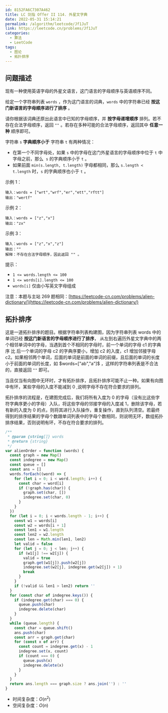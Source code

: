 ```yaml
---
id: 8152FA6C7307A462
title: LC 剑指 Offer II 114. 外星文字典
date: 2022-05-31 15:14:21
permalink: /algorithm/leetcode/Jf1JuT
link: https://leetcode.cn/problems/Jf1JuT
categories:
  - 算法
  - LeetCode
tags:
  - 图论
  - 拓扑排序
---
```


<Level :type='3'/>

## 问题描述

现有一种使用英语字母的外星文语言，这门语言的字母顺序与英语顺序不同。

给定一个字符串列表 `words` ，作为这门语言的词典，`words` 中的字符串已经 **按这门新语言的字母顺序进行了排序** 。

请你根据该词典还原出此语言中已知的字母顺序，并 **按字母递增顺序** 排列。若不存在合法字母顺序，返回 `""` 。若存在多种可能的合法字母顺序，返回其中 **任意一种** 顺序即可。

字符串 `s` **字典顺序小于** 字符串 `t` 有两种情况：

- 在第一个不同字母处，如果 `s` 中的字母在这门外星语言的字母顺序中位于 `t` 中字母之前，那么  `s` 的字典顺序小于 `t` 。
- 如果前面 `min(s.length, t.length)` 字母都相同，那么 `s.length < t.length` 时，`s` 的字典顺序也小于 `t` 。

示例 1：

```text
输入：words = ["wrt","wrf","er","ett","rftt"]
输出："wertf"
```

示例 2：

```text
输入：words = ["z","x"]
输出："zx"
```

示例 3：

```text
输入：words = ["z","x","z"]
输出：""
解释：不存在合法字母顺序，因此返回 "" 。
```

提示：

- `1 <= words.length <= 100`
- `1 <= words[i].length <= 100`
- `words[i]` 仅由小写英文字母组成

注意：本题与主站 269 题相同：[https://leetcode-cn.com/problems/alien-dictionary/](https://leetcode-cn.com/problems/alien-dictionary/)

## 拓扑排序

这是一道拓扑排序的题目。根据字符串列表构建图，因为字符串列表 $\text {words}$ 中的单词已经 **按这门新语言的字母顺序进行了排序**， 从左到右遍历外星文字典中的两个相邻单词中的字母，当遇到首个不相同的字母时，前一个单词的字母 $\text {c1}$ 的字典序 比 后一个单词的字母 $\text {c2}$ 的字典序要小，增加 $\text {c2}$ 的入度，$\text {c1}$ 增加邻接字母 $\text {c2}$。如果相邻两个单词，后面的单词是前面的单词的前缀，且后面的单词的长度小于前面的单词的长度，如 $words=["ab","a"]$ ，这样的字符串列表是不合法的，直接返回 `""` 即可。

当且仅当有向图中无环时，才有拓扑排序，且拓扑排序可能不止一种。如果有向图中有环，某些字母的入度不能减到 $0$ ,说明字母不存在符合要求的排列。

拓扑排序的流程是，在建图完成后，我们将所有入度为 $0$ 的字母（没有比这些字符字典序更小的字母）入队，将这些字母的邻接字母的入度减 $1$，删除该字母，若有新的入度为 $0$ 的点，则将其进行入队操作，重复操作，直到队列清空。若最终得到的排序结果的字母个数跟单词列表中的字母个数相同，则说明无环，数组拓扑排序结果，否则说明有环，不存在符合要求的排列。

```javascript
/**
 * @param {string[]} words
 * @return {string}
 */
var alienOrder = function (words) {
  const graph = new Map()
  const indegree = new Map()
  const queue = []
  const ans = []
  words.forEach((word) => {
    for (let i = 0; i < word.length; i++) {
      const char = word[i]
      if (!graph.has(char)) {
        graph.set(char, [])
        indegree.set(char, 0)
      }
    }
  })
  for (let i = 0; i < words.length - 1; i++) {
    const w1 = words[i]
    const w2 = words[i + 1]
    const len1 = w1.length
    const len2 = w2.length
    const len = Math.min(len1, len2)
    let valid = false
    for (let j = 0; j < len; j++) {
      if (w1[j] !== w2[j]) {
        valid = true
        graph.get(w1[j]).push(w2[j])
        indegree.set(w2[j], indegree.get(w2[j]) + 1)
        break
      }
    }
    if (!valid && len1 > len2) return ''
  }
  for (const char of indegree.keys()) {
    if (indegree.get(char) === 0) {
      queue.push(char)
      indegree.delete(char)
    }
  }
  while (queue.length) {
    const char = queue.shift()
    ans.push(char)
    const arr = graph.get(char)
    for (const x of arr) {
      const count = indegree.get(x) - 1
      indegree.set(x, count)
      if (count === 0) {
        queue.push(x)
        indegree.delete(x)
      }
    }
  }
  return ans.length === graph.size ? ans.join('') : ''
}
```

- 时间复杂度：$O(n^2)$
- 空间复杂度：$O(n)$
